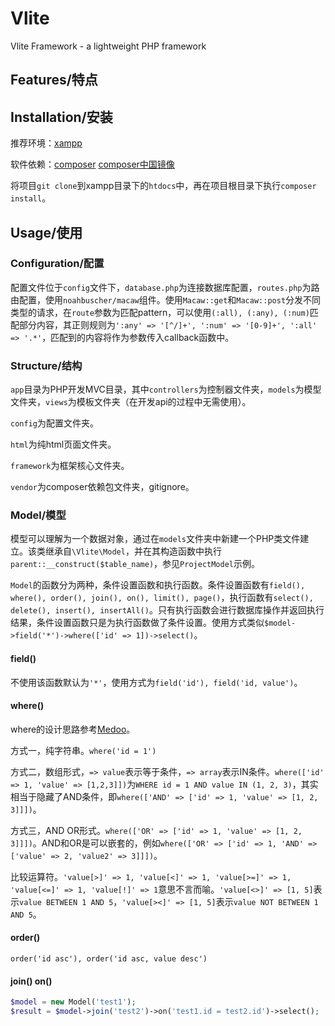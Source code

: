 # Vlite
Vlite Framework - a lightweight PHP framework

## Features/特点

## Installation/安装

推荐环境：[xampp](https://www.apachefriends.org/zh_cn/index.html)

软件依赖：[composer](https://getcomposer.org/download/) [composer中国镜像](http://www.phpcomposer.com/)

将项目`git clone`到xampp目录下的`htdocs`中，再在项目根目录下执行`composer install`。

## Usage/使用

### Configuration/配置

配置文件位于`config`文件下，`database.php`为连接数据库配置，`routes.php`为路由配置，使用`noahbuscher/macaw`组件。使用`Macaw::get`和`Macaw::post`分发不同类型的请求，在`route`参数为匹配pattern，可以使用`(:all), (:any), (:num)`匹配部分内容，其正则规则为`':any' => '[^/]+', ':num' => '[0-9]+', ':all' => '.*'`，匹配到的内容将作为参数传入callback函数中。

### Structure/结构

`app`目录为PHP开发MVC目录，其中`controllers`为控制器文件夹，`models`为模型文件夹，`views`为模板文件夹（在开发api的过程中无需使用）。

`config`为配置文件夹。

`html`为纯html页面文件夹。

`framework`为框架核心文件夹。

`vendor`为composer依赖包文件夹，gitignore。

### Model/模型

模型可以理解为一个数据对象，通过在`models`文件夹中新建一个PHP类文件建立。该类继承自`\Vlite\Model`，并在其构造函数中执行`parent::__construct($table_name)`，参见`ProjectModel`示例。

`Model`的函数分为两种，条件设置函数和执行函数。条件设置函数有`field(), where(), order(), join(), on(), limit(), page()`，执行函数有`select(), delete(), insert(), insertAll()`。只有执行函数会进行数据库操作并返回执行结果，条件设置函数只是为执行函数做了条件设置。使用方式类似`$model->field('*')->where(['id' => 1])->select()`。

#### field()

不使用该函数默认为`'*'`，使用方式为`field('id'), field('id, value')`。

#### where()

where的设计思路参考[Medoo](https://medoo.in)。

方式一，纯字符串。`where('id = 1')`

方式二，数组形式，`=> value`表示等于条件，`=> array`表示IN条件。`where(['id' => 1, 'value' => [1,2,3]])`为`WHERE id = 1 AND value IN (1, 2, 3)`，其实相当于隐藏了AND条件，即`where(['AND' => ['id' => 1, 'value' => [1, 2, 3]]])`。

方式三，AND OR形式。`where(['OR' => ['id' => 1, 'value' => [1, 2, 3]]])`。AND和OR是可以嵌套的，例如`where(['OR' => ['id' => 1, 'AND' => ['value' => 2, 'value2' => 3]]])`。

比较运算符。`'value[>]' => 1, 'value[<]' => 1, 'value[>=]' => 1, 'value[<=]' => 1, 'value[!]' => 1`意思不言而喻。`'value[<>]' => [1, 5]`表示`value BETWEEN 1 AND 5`，`'value[><]' => [1, 5]`表示`value NOT BETWEEN 1 AND 5`。

#### order()

`order('id asc'), order('id asc, value desc')`

#### join() on()

```php
$model = new Model('test1');
$result = $model->join('test2')->on('test1.id = test2.id')->select();
```

#### 
